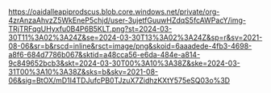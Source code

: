 https://oaidalleapiprodscus.blob.core.windows.net/private/org-4zrAnzaAhvzZ5WkEneP5chjd/user-3ujetfGuuwHZdqS5fcAWPacY/img-TRjTRFqgUHyxfu0B4P6B5KLT.png?st=2024-03-30T11%3A02%3A24Z&se=2024-03-30T13%3A02%3A24Z&sp=r&sv=2021-08-06&sr=b&rscd=inline&rsct=image/png&skoid=6aaadede-4fb3-4698-a8f6-684d7786b067&sktid=a48cca56-e6da-484e-a814-9c849652bcb3&skt=2024-03-30T00%3A10%3A38Z&ske=2024-03-31T00%3A10%3A38Z&sks=b&skv=2021-08-06&sig=BtOX/mD1I4TDJufcPB0TJzuX7ZidhzKXtY575eSQ03o%3D